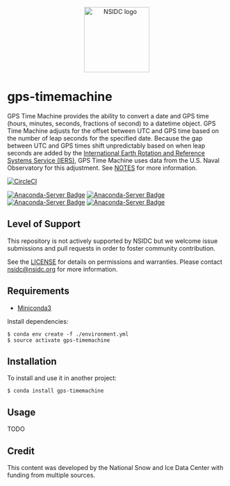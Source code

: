 <p align="center">
  <img alt="NSIDC logo" src="https://nsidc.org/themes/custom/nsidc/logo.svg" width="150" />
</p>

# gps-timemachine

GPS Time Machine provides the ability to convert a date and GPS time
(hours, minutes, seconds, fractions of second) to a datetime object.
GPS Time Machine adjusts for the offset between UTC and GPS time based
on the number of leap seconds for the specified date. Because the gap
between UTC and GPS times shift unpredictably based on when leap
seconds are added by the [International Earth Rotation and Reference
Systems Service
(IERS)](https://www.iers.org/IERS/EN/Home/home_node.html), GPS Time
Machine uses data from the U.S. Naval Observatory for this
adjustment. See [NOTES](NOTES.md) for more information.

[![CircleCI](https://circleci.com/bb/nsidc/gps-timemachine.svg?style=svg)](https://circleci.com/bb/nsidc/gps-timemachine)

[![Anaconda-Server Badge](https://anaconda.org/nsidc/gps-timemachine/badges/version.svg)](https://anaconda.org/nsidc/gps-timemachine)
[![Anaconda-Server Badge](https://anaconda.org/nsidc/gps-timemachine/badges/license.svg)](https://anaconda.org/nsidc/gps-timemachine)
[![Anaconda-Server Badge](https://anaconda.org/nsidc/gps-timemachine/badges/downloads.svg)](https://anaconda.org/nsidc/gps-timemachine)
[![Anaconda-Server Badge](https://anaconda.org/nsidc/gps-timemachine/badges/installer/conda.svg)](https://conda.anaconda.org/nsidc)


## Level of Support

This repository is not actively supported by NSIDC but we welcome issue
submissions and pull requests in order to foster community contribution.

See the [LICENSE](LICENSE) for details on permissions and warranties. Please
contact nsidc@nsidc.org for more information.

## Requirements

* [Miniconda3](https://conda.io/miniconda.html)

Install dependencies:

    $ conda env create -f ./environment.yml
    $ source activate gps-timemachine

## Installation

To install and use it in another project:

    $ conda install gps-timemachine

## Usage

TODO


## Credit

This content was developed by the National Snow and Ice Data Center with funding from
multiple sources.
